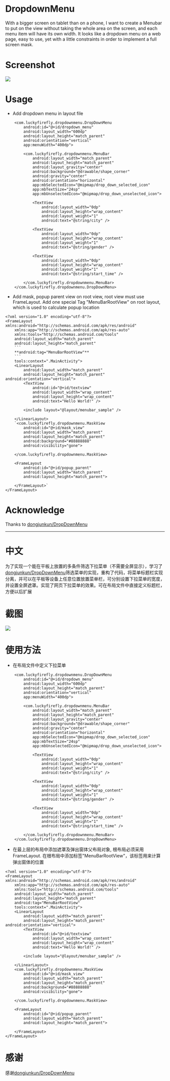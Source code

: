 # DropdownMenu
With a bigger screen on tablet than on a phone, I want to create a Menubar to put on the view without taking the whole area on the screen, and each menu item will have its own width. It looks like a dropdown menu on a web page, easy to use, yet with a little constraints in order to implement a full screen mask. 

# Screenshot
![](https://github.com/rachelxj/DropdownMenu/blob/master/Screenshot/device-2018-05-21-165323.gif)

# Usage
* Add dropdown menu in layout file
```
    <com.luckyfirefly.dropdownmenu.DropDownMenu
        android:id="@+id/dropdown_menu"
        android:layout_width="600dp"
        android:layout_height="match_parent"
        android:orientation="vertical"
        app:menuWidth="400dp">

        <com.luckyfirefly.dropdownmenu.MenuBar
            android:layout_width="match_parent"
            android:layout_height="match_parent"
            android:layout_gravity="center"
            android:background="@drawable/shape_corner"
            android:gravity="center"
            android:orientation="horizontal"
            app:mbSelectedIcon="@mipmap/drop_down_selected_icon"
            app:mbTextSize="24sp"
            app:mbUnselectedIcon="@mipmap/drop_down_unselected_icon">

            <TextView
                android:layout_width="0dp"
                android:layout_height="wrap_content"
                android:layout_weight="1"
                android:text="@string/city" />

            <TextView
                android:layout_width="0dp"
                android:layout_height="wrap_content"
                android:layout_weight="1"
                android:text="@string/gender" />

            <TextView
                android:layout_width="0dp"
                android:layout_height="wrap_content"
                android:layout_weight="1"
                android:text="@string/start_time" />

        </com.luckyfirefly.dropdownmenu.MenuBar>
    </com.luckyfirefly.dropdownmenu.DropDownMenu>
```
* Add mask, popup parent view on root view, root view must use FrameLayout. Add one special Tag "MenuBarRootView" on root layout, which is used to calculate popup location
```
<?xml version="1.0" encoding="utf-8"?>
<FrameLayout xmlns:android="http://schemas.android.com/apk/res/android"
    xmlns:app="http://schemas.android.com/apk/res-auto"
    xmlns:tools="http://schemas.android.com/tools"
    android:layout_width="match_parent"
    android:layout_height="match_parent"
    ```
    **android:tag="MenuBarRootView"**
    ```
    tools:context=".MainActivity">
    <LinearLayout
        android:layout_width="match_parent"
        android:layout_height="match_parent" android:orientation="vertical">
        <TextView
            android:id="@+id/textview"
            android:layout_width="wrap_content"
            android:layout_height="wrap_content"
            android:text="Hello World!" />

        <include layout="@layout/menubar_sample" />

    </LinearLayout>
    `<com.luckyfirefly.dropdownmenu.MaskView
        android:id="@+id/mask_view"
        android:layout_width="match_parent"
        android:layout_height="match_parent"
        android:background="#88888888"
        android:visibility="gone">

    </com.luckyfirefly.dropdownmenu.MaskView>

    <FrameLayout
        android:id="@+id/popup_parent"
        android:layout_width="match_parent"
        android:layout_height="match_parent">

    </FrameLayout>`
</FrameLayout>
```



# Acknowledge
Thanks to [dongjunkun/DropDownMenu](https://github.com/dongjunkun/DropDownMenu)

----
# 中文
为了实现一个能在平板上放置的多条件筛选下拉菜单（不需要全屏显示），学习了[dongjunkun/DropDownMenu](https://github.com/dongjunkun/DropDownMenu)筛选菜单的实现，重构了代码，将菜单标题栏实现分离，并可以在平板等设备上任意位置放置菜单栏，可分别设置下拉菜单的宽度，并设置全屏遮罩。实现了网页下拉菜单的效果。可在布局文件中直接定义标题栏，方便以后扩展

# 截图
![](https://github.com/rachelxj/DropdownMenu/blob/master/Screenshot/device-2018-05-21-165323.gif)

# 使用方法
* 在布局文件中定义下拉菜单
```
    <com.luckyfirefly.dropdownmenu.DropDownMenu
        android:id="@+id/dropdown_menu"
        android:layout_width="600dp"
        android:layout_height="match_parent"
        android:orientation="vertical"
        app:menuWidth="400dp">

        <com.luckyfirefly.dropdownmenu.MenuBar
            android:layout_width="match_parent"
            android:layout_height="match_parent"
            android:layout_gravity="center"
            android:background="@drawable/shape_corner"
            android:gravity="center"
            android:orientation="horizontal"
            app:mbSelectedIcon="@mipmap/drop_down_selected_icon"
            app:mbTextSize="24sp"
            app:mbUnselectedIcon="@mipmap/drop_down_unselected_icon">

            <TextView
                android:layout_width="0dp"
                android:layout_height="wrap_content"
                android:layout_weight="1"
                android:text="@string/city" />

            <TextView
                android:layout_width="0dp"
                android:layout_height="wrap_content"
                android:layout_weight="1"
                android:text="@string/gender" />

            <TextView
                android:layout_width="0dp"
                android:layout_height="wrap_content"
                android:layout_weight="1"
                android:text="@string/start_time" />

        </com.luckyfirefly.dropdownmenu.MenuBar>
    </com.luckyfirefly.dropdownmenu.DropDownMenu>
```
* 在最上层的布局中添加遮罩及弹出窗体父布局对象, 根布局必须采用FrameLayout. 在根布局中添加标签"MenuBarRootView"，该标签用来计算弹出窗体的位置
```
<?xml version="1.0" encoding="utf-8"?>
<FrameLayout xmlns:android="http://schemas.android.com/apk/res/android"
    xmlns:app="http://schemas.android.com/apk/res-auto"
    xmlns:tools="http://schemas.android.com/tools"
    android:layout_width="match_parent"
    android:layout_height="match_parent"
    android:tag="MenuBarRootView"
    tools:context=".MainActivity">
    <LinearLayout
        android:layout_width="match_parent"
        android:layout_height="match_parent" android:orientation="vertical">
        <TextView
            android:id="@+id/textview"
            android:layout_width="wrap_content"
            android:layout_height="wrap_content"
            android:text="Hello World!" />

        <include layout="@layout/menubar_sample" />

    </LinearLayout>
    <com.luckyfirefly.dropdownmenu.MaskView
        android:id="@+id/mask_view"
        android:layout_width="match_parent"
        android:layout_height="match_parent"
        android:background="#88888888"
        android:visibility="gone">

    </com.luckyfirefly.dropdownmenu.MaskView>

    <FrameLayout
        android:id="@+id/popup_parent"
        android:layout_width="match_parent"
        android:layout_height="match_parent">

    </FrameLayout>
</FrameLayout>
```
# 感谢
感谢[dongjunkun/DropDownMenu](https://github.com/dongjunkun/DropDownMenu)
